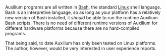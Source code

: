 Auxilium programs are all written in [Bash](https://en.wikipedia.org/wiki/Bash_(Unix_shell)),
the standard [Linux](https://en.wikipedia.org/wiki/Linux) shell language. Bash is an
interpretive language, so as long as your platform has a relatively new version of Bash
installed, it *should* be able to run the runtime Auxilium Bash scripts. There is no need of
different runtime versions of Auxilium for different hardware platforms because there
are no hard-compiled programs.

That being said, to date Auxilium has only been tested on Linux platforms. The author,
however, would be very interested in user experience reports.
